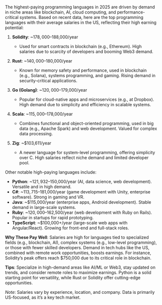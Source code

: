 The highest-paying programming languages in 2025 are driven by demand in niche areas like blockchain, AI, cloud computing, and performance-critical systems. Based on recent data, here are the top programming languages with their average salaries in the US, reflecting their high earning potential:

1. **Solidity**: ~$178,000–$188,000/year
   - Used for smart contracts in blockchain (e.g., Ethereum). High salaries due to scarcity of developers and booming Web3 demand.[](https://www.devjobsscanner.com/blog/top-10-highest-paid-programming-languages/)[](https://invozone.com/blog/what-are-some-of-the-highest-paying-programming-languages-in-2021/)

2. **Rust**: ~$140,000–$180,000/year
   - Known for memory safety and performance, used in blockchain (e.g., Solana), systems programming, and gaming. Rising demand in security-critical applications.[](https://www.devjobsscanner.com/blog/top-10-highest-paid-programming-languages/)[](https://www.learnenough.com/blog/highest-paying-programming-languages)[](https://timesofindia.indiatimes.com/gadgets-news/this-is-the-highest-paid-programming-language-of-2021/articleshow/87597279.cms)

3. **Go (Golang)**: ~$120,000–$179,000/year
   - Popular for cloud-native apps and microservices (e.g., at Dropbox). High demand due to simplicity and efficiency in scalable systems.[](https://www.index.dev/blog/10-programming-languages-that-will-land-you-a-salary-of-100k-in-the-us)[](https://timesofindia.indiatimes.com/gadgets-news/this-is-the-highest-paid-programming-language-of-2021/articleshow/87597279.cms)

4. **Scala**: ~$115,000–$178,000/year
   - Combines functional and object-oriented programming, used in big data (e.g., Apache Spark) and web development. Valued for complex data processing.[](https://www.devjobsscanner.com/blog/top-10-highest-paid-programming-languages/)[](https://pesto.tech/resources/top-10-highest-paying-programming-languages-in-2024)[](https://timesofindia.indiatimes.com/gadgets-news/this-is-the-highest-paid-programming-language-of-2021/articleshow/87597279.cms)

5. **Zig**: ~$103,611/year
   - A newer language for system-level programming, offering simplicity over C. High salaries reflect niche demand and limited developer pool.[](https://www.wearedevelopers.com/magazine/highest-paying-programming-languages-2023)

Other notable high-paying languages include:
- **Python**: ~$121,932–$150,000/year (AI, data science, web development). Versatile and in high demand.[](https://timesofindia.indiatimes.com/gadgets-news/this-is-the-highest-paid-programming-language-of-2021/articleshow/87597279.cms)
- **C#**: ~$113,715–$181,000/year (game development with Unity, enterprise software). Strong in gaming and VR. [](https://ellow.io/highest-paying-programming-languages-in-the-us/)
- **Java**: ~$115,000/year (enterprise apps, Android development). Stable demand in large-scale systems.[](https://www.geeksforgeeks.org/highest-paying-programming-languages-2024/)
- **Ruby**: ~$120,000–$162,500/year (web development with Ruby on Rails). Popular in startups for rapid prototyping.[](https://ellow.io/highest-paying-programming-languages-in-the-us/)
- **TypeScript**: ~$100,000+/year (large-scale web apps with Angular/React). Growing for front-end and full-stack roles.[](https://www.devopsschool.com/blog/top-20-highest-paying-programming-languages-in-2025-a-global-salary-breakdown/)

**Why These Pay Well**: Salaries are high for languages tied to specialized fields (e.g., blockchain, AI), complex systems (e.g., low-level programming), or those with fewer skilled developers. Demand in tech hubs like the US, combined with remote work opportunities, boosts earnings. For instance, Solidity’s peak offers reach $750,000 due to its critical role in blockchain.[](https://www.devjobsscanner.com/blog/top-10-highest-paid-programming-languages/)

**Tips**: Specialize in high-demand areas like AI/ML or Web3, stay updated on trends, and consider remote roles to maximize earnings. Python is a solid starting point for versatility, while Rust or Solidity offer cutting-edge opportunities.[](https://www.devopsschool.com/blog/top-20-highest-paying-programming-languages-in-2025-a-global-salary-breakdown/)

*Note*: Salaries vary by experience, location, and company. Data is primarily US-focused, as it’s a key tech market.[](https://www.devjobsscanner.com/blog/top-10-highest-paid-programming-languages/)
